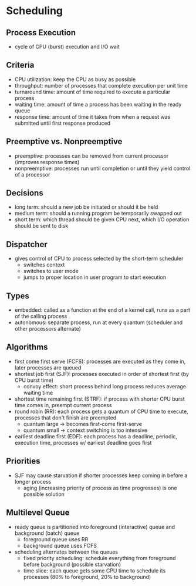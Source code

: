 # Scheduling

## Process Execution

- cycle of CPU (burst) execution and I/O wait

## Criteria

- CPU utilization: keep the CPU as busy as possible
- throughput: number of processes that complete execution per unit time
- turnaround time: amount of time required to execute a particular process
- waiting time: amount of time a process has been waiting in the ready queue
- response time: amount of time it takes from when a request was submitted until first response produced

## Preemptive vs. Nonpreemptive

- preemptive: processes can be removed from current processor (improves response times)
- nonpreemptive: processes run until completion or until they yield control of a processor

## Decisions

- long term: should a new job be initiated or should it be held
- medium term: should a running program be temporarily swapped out
- short term: which thread should be given CPU next, which I/O operation should be sent to disk

## Dispatcher

- gives control of CPU to process selected by the short-term scheduler
  - switches context
  - switches to user mode
  - jumps to proper location in user program to start execution

## Types

- embedded: called as a function at the end of a kernel call, runs as a part of the calling process
- autonomous: separate process, run at every quantum (scheduler and other processors alternate)

## Algorithms

- first come first serve (FCFS): processes are executed as they come in, later processes are queued
- shortest job first (SJF): processes executed in order of shortest first (by CPU burst time)
  - convoy effect: short process behind long process reduces average waiting time
- shortest time remaining first (STRF): if process with shorter CPU burst time comes in, preempt current process
- round robin (RR): each process gets a quantum of CPU time to execute, processes that don't finish are preempted
  - quantum large -> becomes first-come first-serve
  - quantum small -> context switching is too intensive
- earliest deadline first (EDF): each process has a deadline, periodic, execution time, processes w/ earliest deadline goes first

## Priorities

- SJF may cause starvation if shorter processes keep coming in before a longer process
  - aging (increasing priority of process as time progresses) is one possible solution

## Multilevel Queue

- ready queue is partitioned into foreground (interactive) queue and background (batch) queue
  - foreground queue uses RR
  - background queue uses FCFS
- scheduling alternates between the queues
  - fixed priority scheduling: schedule everything from foreground before background (possible starvation)
  - time slice: each queue gets some CPU time to schedule its processes (80% to foreground, 20% to background)
